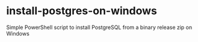 # install-postgres-on-windows
Simple PowerShell script to install PostgreSQL from a binary release zip on Windows
